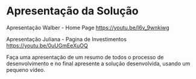 # Apresentação da Solução

Apresentação Walber - Home Page 
https://youtu.be/I6v_9wnkiwg

Apresentação Juliana - Pagina de Investimentos
https://youtu.be/0uUGmEeXuOQ

Faça uma apresentação de um resumo de todos o processo de desenvolvimento e no final apresente a solução desenvolvida, usando um pequeno vídeo.

